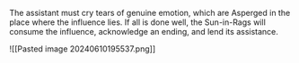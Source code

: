 The assistant must cry tears of genuine emotion, which are Asperged in the place where the influence lies. If all is done well, the Sun-in-Rags will consume the influence, acknowledge an ending, and lend its assistance. 

![[Pasted image 20240610195537.png]]